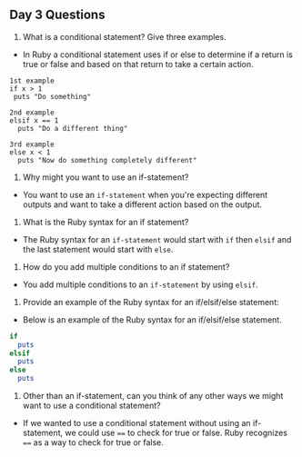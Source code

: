 ## Day 3 Questions

1. What is a conditional statement? Give three examples.
- In Ruby a conditional statement uses if or else to determine if a return is true or false and based on that return to take a certain action.
```
1st example
if x > 1
 puts "Do something"

2nd example
elsif x == 1
  puts "Do a different thing"

3rd example
else x < 1
  puts "Now do something completely different"
```


1. Why might you want to use an if-statement?
- You want to use an `if-statement` when you're expecting different outputs and want to take a different action based on the output.


1. What is the Ruby syntax for an if statement?
- The Ruby syntax for an `if-statement` would start with `if` then `elsif` and the last statement would start with `else`.


1. How do you add multiple conditions to an if statement?
- You add multiple conditions to an `if-statement` by using `elsif`.

1. Provide an example of the Ruby syntax for an if/elsif/else statement:
- Below is an example of the Ruby syntax for an if/elsif/else statement.
```ruby
if
  puts
elsif
  puts
else
  puts

```

1. Other than an if-statement, can you think of any other ways we might want to use a conditional statement?
- If we wanted to use a conditional statement without using an if-statement, we could use `==` to check for true or false. Ruby recognizes `==` as a way to check for true or false.
